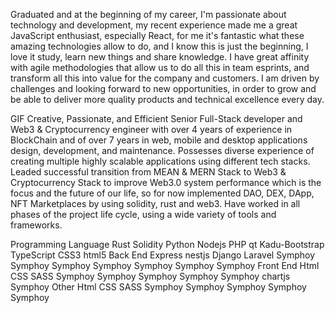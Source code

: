 Graduated and at the beginning of my career, I'm passionate about technology and development, my recent experience made me a great JavaScript enthusiast, especially React, for me it's fantastic what these amazing technologies allow to do, and I know this is just the beginning, I love it study, learn new things and share knowledge. I have great affinity with agile methodologies that allow us to do all this in team esprints, and transform all this into value for the company and customers. I am driven by challenges and looking forward to new opportunities, in order to grow and be able to deliver more quality products and technical excellence every day. 



GIF
Creative, Passionate, and Efficient Senior Full-Stack developer and Web3 & Cryptocurrency engineer with over 4 years of experience in BlockChain and of over 7 years in web, mobile and desktop applications design, development, and maintenance. Possesses diverse experience of creating multiple highly scalable applications using different tech stacks. Leaded successful transition from MEAN & MERN Stack to Web3 & Cryptocurrency Stack to improve Web3.0 system performance which is the focus and the future of our life, so for now implemented DAO, DEX, DApp, NFT Marketplaces by using solidity, rust and web3. Have worked in all phases of the project life cycle, using a wide variety of tools and frameworks.



Programming Language
Rust Solidity Python Nodejs PHP qt Kadu-Bootstrap TypeScript CSS3 html5
Back End
Express nestjs Django Laravel Symphoy Symphoy Symphoy Symphoy Symphoy Symphoy Symphoy
Front End
Html CSS SASS Symphoy Symphoy Symphoy Symphoy Symphoy chartjs Symphoy
Other
Html CSS SASS Symphoy Symphoy Symphoy Symphoy Symphoy
